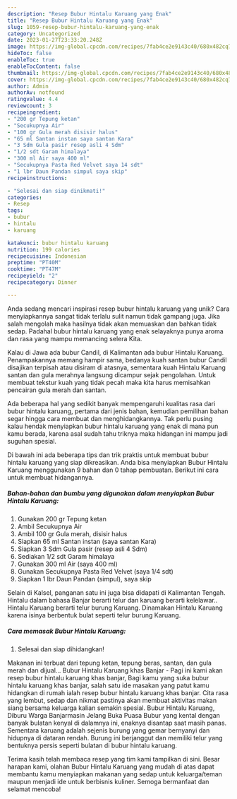 ```yaml
---
description: "Resep Bubur Hintalu Karuang yang Enak"
title: "Resep Bubur Hintalu Karuang yang Enak"
slug: 1059-resep-bubur-hintalu-karuang-yang-enak
category: Uncategorized
date: 2023-01-27T23:33:20.248Z
image: https://img-global.cpcdn.com/recipes/7fab4ce2e9143c40/680x482cq70/bubur-hintalu-karuang-foto-resep-utama.jpg
hideToc: false
enableToc: true
enableTocContent: false
thumbnail: https://img-global.cpcdn.com/recipes/7fab4ce2e9143c40/680x482cq70/bubur-hintalu-karuang-foto-resep-utama.jpg
cover: https://img-global.cpcdn.com/recipes/7fab4ce2e9143c40/680x482cq70/bubur-hintalu-karuang-foto-resep-utama.jpg
author: Admin
authorAv: notfound
ratingvalue: 4.4
reviewcount: 3
recipeingredient:
- "200 gr Tepung ketan"
- "Secukupnya Air"
- "100 gr Gula merah disisir halus"
- "65 ml Santan instan saya santan Kara"
- "3 Sdm Gula pasir resep asli 4 Sdm"
- "1/2 sdt Garam himalaya"
- "300 ml Air saya 400 ml"
- "Secukupnya Pasta Red Velvet saya 14 sdt"
- "1 lbr Daun Pandan simpul saya skip"
recipeinstructions:

- "Selesai dan siap dinikmati!"
categories:
- Resep
tags:
- bubur
- hintalu
- karuang

katakunci: bubur hintalu karuang 
nutrition: 199 calories
recipecuisine: Indonesian
preptime: "PT40M"
cooktime: "PT47M"
recipeyield: "2"
recipecategory: Dinner

---
```





Anda sedang mencari inspirasi resep bubur hintalu karuang yang unik? Cara menyiapkannya sangat tidak terlalu sulit namun tidak gampang juga. Jika salah mengolah maka hasilnya tidak akan memuaskan dan bahkan tidak sedap. Padahal bubur hintalu karuang yang enak selayaknya punya aroma dan rasa yang mampu memancing selera Kita.





Kalau di Jawa ada bubur Candil, di Kalimantan ada bubur Hintalu Karuang. Penampakannya memang hampir sama, bedanya kuah santan bubur Candil disajikan terpisah atau disiram di atasnya, sementara kuah Hintalu Karuang santan dan gula merahnya langsung dicampur sejak pengolahan. Untuk membuat tekstur kuah yang tidak pecah maka kita harus memisahkan pencairan gula merah dan santan.

Ada beberapa hal yang sedikit banyak mempengaruhi kualitas rasa dari bubur hintalu karuang, pertama dari jenis bahan, kemudian pemilihan bahan segar hingga cara membuat dan menghidangkannya. Tak perlu pusing kalau hendak menyiapkan bubur hintalu karuang yang enak di mana pun kamu berada, karena asal sudah tahu triknya maka hidangan ini mampu jadi suguhan spesial.






Di bawah ini ada beberapa tips dan trik praktis untuk membuat bubur hintalu karuang yang siap dikreasikan. Anda bisa menyiapkan Bubur Hintalu Karuang menggunakan 9 bahan dan 0 tahap pembuatan. Berikut ini cara untuk membuat hidangannya.

<!--inarticleads1-->

##### Bahan-bahan dan bumbu yang digunakan dalam menyiapkan Bubur Hintalu Karuang:

1. Gunakan 200 gr Tepung ketan
1. Ambil Secukupnya Air
1. Ambil 100 gr Gula merah, disisir halus
1. Siapkan 65 ml Santan instan (saya santan Kara)
1. Siapkan 3 Sdm Gula pasir (resep asli 4 Sdm)
1. Sediakan 1/2 sdt Garam himalaya
1. Gunakan 300 ml Air (saya 400 ml)
1. Gunakan Secukupnya Pasta Red Velvet (saya 1/4 sdt)
1. Siapkan 1 lbr Daun Pandan (simpul), saya skip


Selain di Kalsel, panganan satu ini juga bisa didapati di Kalimantan Tengah. Hintalu dalam bahasa Banjar berarti telur dan karuang berarti kelelawar.. Hintalu Karuang berarti telur burung Karuang. Dinamakan Hintalu Karuang karena isinya berbentuk bulat seperti telur burung Karuang. 

<!--inarticleads2-->

##### Cara memasak Bubur Hintalu Karuang:


1. Selesai dan siap dihidangkan!

Makanan ini terbuat dari tepung ketan, tepung beras, santan, dan gula merah dan dijual… Bubur Hintalu Karuang khas Banjar - Pagi ini kami akan resep bubur hintalu karuang khas banjar, Bagi kamu yang suka bubur hintalu karuang khas banjar, salah satu ide masakan yang patut kamu hidangkan di rumah ialah resep bubur hintalu karuang khas banjar. Cita rasa yang lembut, sedap dan nikmat pastinya akan membuat aktivitas makan siang bersama keluarga kalian semakin spesial. Bubur Hintalu Karuang, Diburu Warga Banjarmasin Jelang Buka Puasa Bubur yang kental dengan banyak bulatan kenyal di dalamnya ini, enaknya disantap saat masih panas. Sementara karuang adalah sejenis burung yang gemar bernyanyi dan hidupnya di dataran rendah. Burung ini berjanggut dan memiliki telur yang bentuknya persis seperti bulatan di bubur hintalu karuang. 

Terima kasih telah membaca resep yang tim kami tampilkan di sini. Besar harapan kami, olahan Bubur Hintalu Karuang yang mudah di atas dapat membantu kamu menyiapkan makanan yang sedap untuk keluarga/teman maupun menjadi ide untuk berbisnis kuliner. Semoga bermanfaat dan selamat mencoba!
